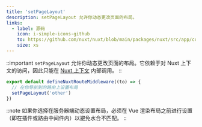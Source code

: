 ```yaml
---
title: 'setPageLayout'
description: setPageLayout 允许你动态更改页面的布局。
links:
  - label: 源码
    icon: i-simple-icons-github
    to: https://github.com/nuxt/nuxt/blob/main/packages/nuxt/src/app/composables/router.ts
    size: xs
---
```


::important
`setPageLayout` 允许你动态更改页面的布局。它依赖于对 Nuxt 上下文的访问，因此只能在 [Nuxt 上下文](/docs/guide/going-further/nuxt-app#the-nuxt-context) 内部调用。
::

```ts [middleware/custom-layout.ts]
export default defineNuxtRouteMiddleware((to) => {
  // 在你导航到的路由上设置布局
  setPageLayout('other')
})
```

::note
如果你选择在服务器端动态设置布局，必须在 Vue 渲染布局之前进行设置（即在插件或路由中间件内）以避免水合不匹配。
::
